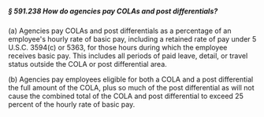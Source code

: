 ##### § 591.238 How do agencies pay COLAs and post differentials? #####

(a) Agencies pay COLAs and post differentials as a percentage of an employee's hourly rate of basic pay, including a retained rate of pay under 5 U.S.C. 3594(c) or 5363, for those hours during which the employee receives basic pay. This includes all periods of paid leave, detail, or travel status outside the COLA or post differential area.

(b) Agencies pay employees eligible for both a COLA and a post differential the full amount of the COLA, plus so much of the post differential as will not cause the combined total of the COLA and post differential to exceed 25 percent of the hourly rate of basic pay.